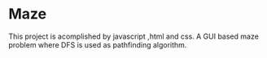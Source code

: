 # Maze
This project is acomplished by javascript ,html and css. A GUI based maze problem where DFS is used as pathfinding algorithm.
